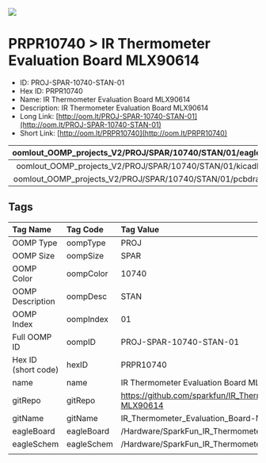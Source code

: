 


  
![][im]
# PRPR10740 > IR Thermometer Evaluation Board MLX90614

- ID: PROJ-SPAR-10740-STAN-01
- Hex ID: PRPR10740
- Name: IR Thermometer Evaluation Board MLX90614
- Description: IR Thermometer Evaluation Board MLX90614
- Long Link: [http://oom.lt/PROJ-SPAR-10740-STAN-01](http://oom.lt/PROJ-SPAR-10740-STAN-01)
- Short Link: [http://oom.lt/PRPR10740](http://oom.lt/PRPR10740)
  

|oomlout_OOMP_projects_V2/PROJ/SPAR/10740/STAN/01/eagleImage.png|oomlout_OOMP_projects_V2/PROJ/SPAR/10740/STAN/01/eagleSchemImage.png|oomlout_OOMP_projects_V2/PROJ/SPAR/10740/STAN/01/kicadPcb3dFront.png|oomlout_OOMP_projects_V2/PROJ/SPAR/10740/STAN/01/kicadPcb3dBack.png|
| :---: | :---: | :---: | :---: |
|oomlout_OOMP_projects_V2/PROJ/SPAR/10740/STAN/01/kicadPcb3d.png|oomlout_OOMP_projects_V2/PROJ/SPAR/10740/STAN/01/bomBack.png|oomlout_OOMP_projects_V2/PROJ/SPAR/10740/STAN/01/bomFront.png|oomlout_OOMP_projects_V2/PROJ/SPAR/10740/STAN/01/pcbdraw.svg|
|oomlout_OOMP_projects_V2/PROJ/SPAR/10740/STAN/01/pcbdrawBack.svg||||

## Tags
  

|Tag Name|Tag Code|Tag Value|
| :--- | :--- | :--- |
|OOMP Type|oompType|PROJ|
|OOMP Size|oompSize|SPAR|
|OOMP Color|oompColor|10740|
|OOMP Description|oompDesc|STAN|
|OOMP Index|oompIndex|01|
|Full OOMP ID|oompID|PROJ-SPAR-10740-STAN-01|
|Hex ID (short code)|hexID|PRPR10740|
|name|name|IR Thermometer Evaluation Board MLX90614|
|gitRepo|gitRepo|https://github.com/sparkfun/IR_Thermometer_Evaluation_Board-MLX90614|
|gitName|gitName|IR_Thermometer_Evaluation_Board-MLX90614|
|eagleBoard|eagleBoard|/Hardware/SparkFun_IR_Thermometer_Eval-MLX90614.brd|
|eagleSchem|eagleSchem|/Hardware/SparkFun_IR_Thermometer_Eval-MLX90614.sch|
||||



[im]: PROJ/SPAR/10740/STAN/01/kicadPcb3d_450.png
